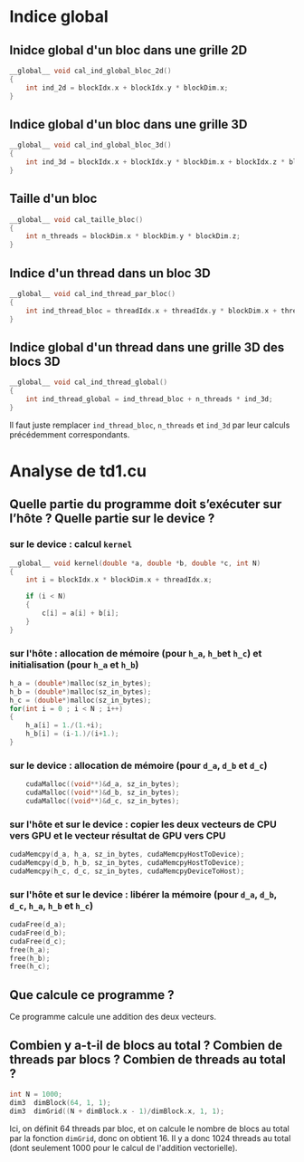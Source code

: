 # Indice global

## Inidce global d'un bloc dans une grille 2D

```c
__global__ void cal_ind_global_bloc_2d()
{
    int ind_2d = blockIdx.x + blockIdx.y * blockDim.x;
}
```

## Indice global d'un bloc dans une grille 3D

```c
__global__ void cal_ind_global_bloc_3d()
{
    int ind_3d = blockIdx.x + blockIdx.y * blockDim.x + blockIdx.z * blockDim.x * blockDim.y;
}
```

## Taille d'un bloc

```c
__global__ void cal_taille_bloc()
{
    int n_threads = blockDim.x * blockDim.y * blockDim.z;
}
```

## Indice d'un thread dans un bloc 3D
```c
__global__ void cal_ind_thread_par_bloc()
{
    int ind_thread_bloc = threadIdx.x + threadIdx.y * blockDim.x + threadIdx.z * blockDim.x blockDim.y;
}
```

## Indice global d'un thread dans une grille 3D des blocs 3D

```c 
__global__ void cal_ind_thread_global()
{
    int ind_thread_global = ind_thread_bloc + n_threads * ind_3d;
}
```
Il faut juste remplacer `ind_thread_bloc`, `n_threads` et `ind_3d` par leur calculs précédemment correspondants.

# Analyse de td1.cu

## Quelle partie du programme doit s’exécuter sur l’hôte ? Quelle partie sur le device ?

### sur le device : calcul `kernel`
```c
__global__ void kernel(double *a, double *b, double *c, int N)
{
    int i = blockIdx.x * blockDim.x + threadIdx.x;

    if (i < N)
    {
    	c[i] = a[i] + b[i];
    }
}
```

### sur l'hôte : allocation de mémoire (pour `h_a`, `h_b`et `h_c`) et initialisation (pour `h_a` et `h_b`)
```c
h_a = (double*)malloc(sz_in_bytes);
h_b = (double*)malloc(sz_in_bytes);
h_c = (double*)malloc(sz_in_bytes);
for(int i = 0 ; i < N ; i++)
{
    h_a[i] = 1./(1.+i);
    h_b[i] = (i-1.)/(i+1.);
}
```

### sur le device : allocation de mémoire (pour `d_a`, `d_b` et `d_c`)
```c
    cudaMalloc((void**)&d_a, sz_in_bytes);
    cudaMalloc((void**)&d_b, sz_in_bytes);
    cudaMalloc((void**)&d_c, sz_in_bytes);
```

### sur l'hôte et sur le device : copier les deux vecteurs de CPU vers GPU et le vecteur résultat de GPU vers CPU
```c
cudaMemcpy(d_a, h_a, sz_in_bytes, cudaMemcpyHostToDevice);
cudaMemcpy(d_b, h_b, sz_in_bytes, cudaMemcpyHostToDevice);
cudaMemcpy(h_c, d_c, sz_in_bytes, cudaMemcpyDeviceToHost);
```

### sur l'hôte et sur le device : libérer la mémoire (pour `d_a`, `d_b`, `d_c`, `h_a`, `h_b` et `h_c`)
```c
cudaFree(d_a);
cudaFree(d_b);
cudaFree(d_c);
free(h_a);
free(h_b);
free(h_c);
```
## Que calcule ce programme ?

Ce programme calcule une addition des deux vecteurs.

## Combien y a-t-il de blocs au total ? Combien de threads par blocs ? Combien de threads au total ?
```c
int N = 1000;
dim3  dimBlock(64, 1, 1);
dim3  dimGrid((N + dimBlock.x - 1)/dimBlock.x, 1, 1);
```
Ici, on définit 64 threads par bloc, et on calcule le nombre de blocs au total par la fonction `dimGrid`, donc on obtient 16. Il y a donc 1024 threads au total (dont seulement 1000 pour le calcul de l'addition vectorielle).  